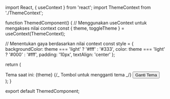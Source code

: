 <!-- file: ThemedComponent -->

import React, { useContext } from 'react';
import ThemeContext from './ThemeContext';

function ThemedComponent() {
// Menggunakan useContext untuk mengakses nilai context
const { theme, toggleTheme } = useContext(ThemeContext);

// Menentukan gaya berdasarkan nilai context
const style = {
backgroundColor: theme === 'light' ? '#fff' : '#333',
color: theme === 'light' ? '#000' : '#fff',
padding: '10px',
textAlign: 'center'
};

return (

<div style={style}>
Tema saat ini: {theme}
{/_ Tombol untuk mengganti tema _/}
<button onClick={toggleTheme}>Ganti Tema</button>
</div>
);
}

export default ThemedComponent;
